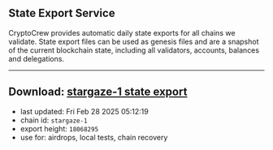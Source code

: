 ## State Export Service
CryptoCrew provides automatic daily state exports for all chains we validate. State export files can be used as genesis files and are a snapshot of the current blockchain state, including all validators, accounts, balances and delegations.

---
**Download: [stargaze-1 state export](https://dl-eu2.ccvalidators.com/SERVICE/stargaze/stargaze-1_export_18068295.json)**
---

- last updated: Fri Feb 28 2025 05:12:19
- chain id: `stargaze-1`
- export height: `18068295`
- use for: airdrops, local tests, chain recovery
